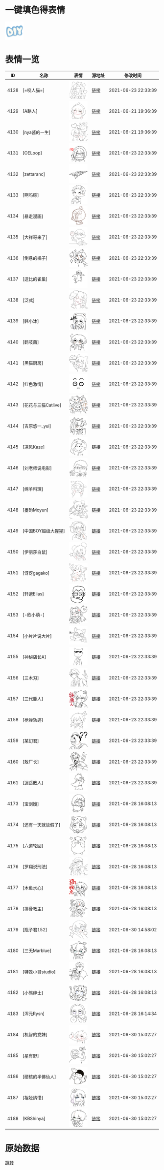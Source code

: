 # 一键填色得表情

<img src="./cover.png" height="60" alt="cover" />

# 表情一览

|ID|名称|表情|源地址|修改时间|
|----|----|----|----|----|
|4128|[=咬人猫=]|<img src="./pic/004128_%5B=咬人猫=%5D.png" height="60" alt="=咬人猫="/>|[链接](http://i0.hdslb.com/bfs/emote/501b605577a969ecf78d392ffb58f48f54a9b860.png)|2021-06-23 22:33:39|
|4129|[A路人]|<img src="./pic/004129_%5BA路人%5D.png" height="60" alt="A路人"/>|[链接](http://i0.hdslb.com/bfs/emote/05340904f6c9a6886bce2275733057f2aba73ba5.png)|2021-06-21 19:36:39|
|4130|[nya酱的一生]|<img src="./pic/004130_%5Bnya酱的一生%5D.png" height="60" alt="nya酱的一生"/>|[链接](http://i0.hdslb.com/bfs/emote/6e93a8b348c256734fd0ff740d2326f09590ad38.png)|2021-06-21 19:36:39|
|4131|[OELoop]|<img src="./pic/004131_%5BOELoop%5D.png" height="60" alt="OELoop"/>|[链接](http://i0.hdslb.com/bfs/emote/a5daf88ba85c14b5914556a68368a0d784172f37.png)|2021-06-23 22:33:39|
|4132|[zettaranc]|<img src="./pic/004132_%5Bzettaranc%5D.png" height="60" alt="zettaranc"/>|[链接](http://i0.hdslb.com/bfs/emote/e0c0accce5b265b0cb8fe6bff363e7890486d02e.png)|2021-06-23 22:33:39|
|4133|[啊吗粽]|<img src="./pic/004133_%5B啊吗粽%5D.png" height="60" alt="啊吗粽"/>|[链接](http://i0.hdslb.com/bfs/emote/8cf44ef680737b1b72bf7ee391b2a821e589c062.png)|2021-06-23 22:33:39|
|4134|[暴走漫画]|<img src="./pic/004134_%5B暴走漫画%5D.png" height="60" alt="暴走漫画"/>|[链接](http://i0.hdslb.com/bfs/emote/897b6a446841ad96a1a691bd769cb1fb4c9cc75b.png)|2021-06-23 22:33:39|
|4135|[大祥哥来了]|<img src="./pic/004135_%5B大祥哥来了%5D.png" height="60" alt="大祥哥来了"/>|[链接](http://i0.hdslb.com/bfs/emote/facfe16e5f97cdf1f1c4717373ccdd8a44223e53.png)|2021-06-23 22:33:39|
|4136|[倒悬的橘子]|<img src="./pic/004136_%5B倒悬的橘子%5D.png" height="60" alt="倒悬的橘子"/>|[链接](http://i0.hdslb.com/bfs/emote/99961c4b9be5e5ef46df7637b2b00f98d1d02f5d.png)|2021-06-23 22:33:39|
|4137|[逗比的雀巢]|<img src="./pic/004137_%5B逗比的雀巢%5D.png" height="60" alt="逗比的雀巢"/>|[链接](http://i0.hdslb.com/bfs/emote/020573f51e7c6f0dc510cbcb37d7c35adb60fd37.png)|2021-06-23 22:33:39|
|4138|[泛式]|<img src="./pic/004138_%5B泛式%5D.png" height="60" alt="泛式"/>|[链接](http://i0.hdslb.com/bfs/emote/8b0951bd4aed05b8b5e1bcb6b1cb8ab3bf36936f.png)|2021-06-23 22:33:39|
|4139|[韩小沐]|<img src="./pic/004139_%5B韩小沐%5D.png" height="60" alt="韩小沐"/>|[链接](http://i0.hdslb.com/bfs/emote/f00d7f7085b1b46fe403ee7e74f34d35ea4b2dbf.png)|2021-06-23 22:33:39|
|4140|[鹤吱菌]|<img src="./pic/004140_%5B鹤吱菌%5D.png" height="60" alt="鹤吱菌"/>|[链接](http://i0.hdslb.com/bfs/emote/dbccb9eef6adebf812cedba574339eca19d8008f.png)|2021-06-23 22:33:39|
|4141|[黑猫厨房]|<img src="./pic/004141_%5B黑猫厨房%5D.png" height="60" alt="黑猫厨房"/>|[链接](http://i0.hdslb.com/bfs/emote/6b6ab61163819e4bf1d0b13b50ddda538734eb42.png)|2021-06-23 22:33:39|
|4142|[红色激情]|<img src="./pic/004142_%5B红色激情%5D.png" height="60" alt="红色激情"/>|[链接](http://i0.hdslb.com/bfs/emote/fa14dacad5572576c4847b6692d7a6ec4da5fc3f.png)|2021-06-23 22:33:39|
|4143|[花花与三猫Catlive]|<img src="./pic/004143_%5B花花与三猫Catlive%5D.png" height="60" alt="花花与三猫Catlive"/>|[链接](http://i0.hdslb.com/bfs/emote/9b943b011081eee61a6fccfcd58b00fd067408f7.png)|2021-06-23 22:33:39|
|4144|[吉原悠一_yui]|<img src="./pic/004144_%5B吉原悠一_yui%5D.png" height="60" alt="yui"/>|[链接](http://i0.hdslb.com/bfs/emote/f503006e38ffe4e5e4fdeb0a9eed675c3c16ed97.png)|2021-06-23 22:33:39|
|4145|[凉风Kaze]|<img src="./pic/004145_%5B凉风Kaze%5D.png" height="60" alt="凉风Kaze"/>|[链接](http://i0.hdslb.com/bfs/emote/a9f351b873a19185f7e5656008f2a78a8782ff83.png)|2021-06-23 22:33:39|
|4146|[刘老师说电影]|<img src="./pic/004146_%5B刘老师说电影%5D.png" height="60" alt="刘老师说电影"/>|[链接](http://i0.hdslb.com/bfs/emote/72313682138367c36e850894d71ab023aaf49f22.png)|2021-06-23 22:33:39|
|4147|[绵羊料理]|<img src="./pic/004147_%5B绵羊料理%5D.png" height="60" alt="绵羊料理"/>|[链接](http://i0.hdslb.com/bfs/emote/f1a0c0abcb3eb46df46f72fe077f096505ebb90e.png)|2021-06-23 22:33:39|
|4148|[墨韵Moyun]|<img src="./pic/004148_%5B墨韵Moyun%5D.png" height="60" alt="墨韵Moyun"/>|[链接](http://i0.hdslb.com/bfs/emote/5c41ff3c04c6713d3ec3708f465bc85a4559b9f2.png)|2021-06-23 22:33:39|
|4149|[中国BOY超级大猩猩]|<img src="./pic/004149_%5B中国BOY超级大猩猩%5D.png" height="60" alt="中国BOY超级大猩猩"/>|[链接](http://i0.hdslb.com/bfs/emote/b6fd0d9b350b182007cdf72c95f782a0c358b59e.png)|2021-06-23 22:33:39|
|4150|[伊丽莎白鼠]|<img src="./pic/004150_%5B伊丽莎白鼠%5D.png" height="60" alt="伊丽莎白鼠"/>|[链接](http://i0.hdslb.com/bfs/emote/fcdf132ae78f39547308b7b429594a3ade5b8f14.png)|2021-06-23 22:33:39|
|4151|[伢伢gagako]|<img src="./pic/004151_%5B伢伢gagako%5D.png" height="60" alt="伢伢gagako"/>|[链接](http://i0.hdslb.com/bfs/emote/6fed92bc256ad0d2ddd316b4f76f944e1842e530.png)|2021-06-23 22:33:39|
|4152|[轩邈Elias]|<img src="./pic/004152_%5B轩邈Elias%5D.png" height="60" alt="轩邈Elias"/>|[链接](http://i0.hdslb.com/bfs/emote/dd767cf386d503bfa6e8d271863f76c906282e12.png)|2021-06-23 22:33:39|
|4153|[-欣小萌-]|<img src="./pic/004153_%5B-欣小萌-%5D.png" height="60" alt="-欣小萌-"/>|[链接](http://i0.hdslb.com/bfs/emote/dc17e741a5b2f3f0ce30c0210f2cbd9a81c809ec.png)|2021-06-23 22:33:39|
|4154|[小片片说大片]|<img src="./pic/004154_%5B小片片说大片%5D.png" height="60" alt="小片片说大片"/>|[链接](http://i0.hdslb.com/bfs/emote/9f4b8eb2215c31b9b2d00ad9c9ac54b8e8a0506b.png)|2021-06-23 22:33:39|
|4155|[神秘店长A]|<img src="./pic/004155_%5B神秘店长A%5D.png" height="60" alt="神秘店长A"/>|[链接](http://i0.hdslb.com/bfs/emote/fd8c0739ce83e9ff31354d4ad87ee86d435a756d.png)|2021-06-23 22:33:39|
|4156|[三木刃]|<img src="./pic/004156_%5B三木刃%5D.png" height="60" alt="三木刃"/>|[链接](http://i0.hdslb.com/bfs/emote/eca4cd1fd4255972ed7596248877fcf862abe906.png)|2021-06-23 22:33:39|
|4157|[三代鹿人]|<img src="./pic/004157_%5B三代鹿人%5D.png" height="60" alt="三代鹿人"/>|[链接](http://i0.hdslb.com/bfs/emote/a4ebfdcca033802079f74c7959cbb980f06b432e.png)|2021-06-23 22:33:39|
|4158|[枪弹轨迹]|<img src="./pic/004158_%5B枪弹轨迹%5D.png" height="60" alt="枪弹轨迹"/>|[链接](http://i0.hdslb.com/bfs/emote/a6deb7c69b87c402fe8964790a746cefb818fca7.png)|2021-06-23 22:33:39|
|4159|[某幻君]|<img src="./pic/004159_%5B某幻君%5D.png" height="60" alt="某幻君"/>|[链接](http://i0.hdslb.com/bfs/emote/aae0e88095d3fff6bccbc25a12202fe709a38b8e.png)|2021-06-23 22:33:39|
|4160|[敖厂长]|<img src="./pic/004160_%5B敖厂长%5D.png" height="60" alt="敖厂长"/>|[链接](http://i0.hdslb.com/bfs/emote/594973aec8d5bd13ee6dc0624b75c6cccf44e26d.png)|2021-06-23 22:33:39|
|4161|[逍遥散人]|<img src="./pic/004161_%5B逍遥散人%5D.png" height="60" alt="逍遥散人"/>|[链接](http://i0.hdslb.com/bfs/emote/1b2695f13ddef92b0e75e4e20d5ef13346585e1b.png)|2021-06-23 22:33:39|
|4173|[宝剑嫂]|<img src="./pic/004173_%5B宝剑嫂%5D.png" height="60" alt="宝剑嫂"/>|[链接](http://i0.hdslb.com/bfs/emote/066ca4489d70fb8eda97f63d2910bf85bfcb2afc.png)|2021-06-28 16:08:13|
|4174|[还有一天就放假了]|<img src="./pic/004174_%5B还有一天就放假了%5D.png" height="60" alt="还有一天就放假了"/>|[链接](http://i0.hdslb.com/bfs/emote/c3021d4fa34bdbfa38df208e298e84704f7e20a3.png)|2021-06-28 16:08:13|
|4175|[六道轮回]|<img src="./pic/004175_%5B六道轮回%5D.png" height="60" alt="六道轮回"/>|[链接](http://i0.hdslb.com/bfs/emote/651dbc31d2f286d3ffd7f27bb3f00f9784ba0875.png)|2021-06-28 16:08:13|
|4176|[罗翔说刑法]|<img src="./pic/004176_%5B罗翔说刑法%5D.png" height="60" alt="罗翔说刑法"/>|[链接](http://i0.hdslb.com/bfs/emote/1a5bb38e25474cd8842f111994ef5f11e0df4313.png)|2021-06-28 16:08:13|
|4177|[木鱼水心]|<img src="./pic/004177_%5B木鱼水心%5D.png" height="60" alt="木鱼水心"/>|[链接](http://i0.hdslb.com/bfs/emote/78ef6ffa67f4311ec6326cd46029e854dd712d0e.png)|2021-06-28 16:08:13|
|4178|[排骨教主]|<img src="./pic/004178_%5B排骨教主%5D.png" height="60" alt="排骨教主"/>|[链接](http://i0.hdslb.com/bfs/emote/a5099d56e8351033751d780b7889067ede107b71.png)|2021-06-28 16:08:13|
|4179|[瓶子君152]|<img src="./pic/004179_%5B瓶子君152%5D.png" height="60" alt="瓶子君152"/>|[链接](http://i0.hdslb.com/bfs/emote/f25e63c2fc122c2288bd4cc85126da7ca736051c.png)|2021-06-30 14:58:02|
|4180|[三无Marblue]|<img src="./pic/004180_%5B三无Marblue%5D.png" height="60" alt="三无Marblue"/>|[链接](http://i0.hdslb.com/bfs/emote/1e2a42ab730b7eb2f72a9168c66bae504d9c910e.png)|2021-06-28 16:08:13|
|4181|[特效小哥studio]|<img src="./pic/004181_%5B特效小哥studio%5D.png" height="60" alt="特效小哥studio"/>|[链接](http://i0.hdslb.com/bfs/emote/ff4b0888fa2ca21167ba5ecf9b2563713f2a92cb.png)|2021-06-28 16:08:13|
|4182|[小熊绅士]|<img src="./pic/004182_%5B小熊绅士%5D.png" height="60" alt="小熊绅士"/>|[链接](http://i0.hdslb.com/bfs/emote/6fe301b610618d8c1f2a9db76930a8fd0b5a0f81.png)|2021-06-28 16:08:13|
|4183|[浑元Rysn]|<img src="./pic/004183_%5B浑元Rysn%5D.png" height="60" alt="浑元Rysn"/>|[链接](http://i0.hdslb.com/bfs/emote/fc25b5b2f0fb864055ba321d5ac2877ea60ad284.png)|2021-06-28 16:14:34|
|4184|[机智的党妹]|<img src="./pic/004184_%5B机智的党妹%5D.png" height="60" alt="机智的党妹"/>|[链接](http://i0.hdslb.com/bfs/emote/e5c4c0a3591bdab00f627d28c9961339ee0f3b2c.png)|2021-06-30 15:02:27|
|4185|[星有野]|<img src="./pic/004185_%5B星有野%5D.png" height="60" alt="星有野"/>|[链接](http://i0.hdslb.com/bfs/emote/cf7249f2afc7ca164b90d47db238237ad49f9c55.png)|2021-06-30 15:02:27|
|4186|[硬核的半佛仙人]|<img src="./pic/004186_%5B硬核的半佛仙人%5D.png" height="60" alt="硬核的半佛仙人"/>|[链接](http://i0.hdslb.com/bfs/emote/167e97dd9fb6cb2437c52c707ec7a39b97c87ec0.png)|2021-06-30 15:02:27|
|4187|[祖娅纳惜]|<img src="./pic/004187_%5B祖娅纳惜%5D.png" height="60" alt="祖娅纳惜"/>|[链接](http://i0.hdslb.com/bfs/emote/7d097df3ebc5fb08ef9b92ffe38968dcdc9814ad.png)|2021-06-30 15:02:27|
|4188|[KBShinya]|<img src="./pic/004188_%5BKBShinya%5D.png" height="60" alt="KBShinya"/>|[链接](http://i0.hdslb.com/bfs/emote/94cf29dfc859b04315b74b02bc66217999bd86b9.png)|2021-06-30 15:02:27|

# 原始数据

[跳转](./raw.json)

